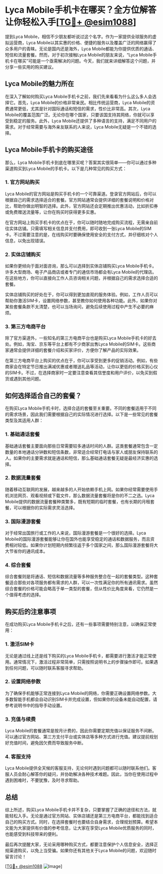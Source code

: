 # Lyca Mobile手机卡在哪买？全方位解答让你轻松入手[[TG💪+ @esim1088](https://t.me/s/esim1088)]

提到Lyca Mobile，相信不少朋友都听说过这个名字。作为一家提供全球服务的虚拟运营商，Lyca Mobile以其实惠的价格、便捷的服务以及覆盖广泛的网络赢得了众多用户的青睐。无论是国内还是海外，Lyca Mobile都能为你提供优质的通话、短信和流量套餐。然而，对于初次接触Lyca Mobile的朋友来说，“Lyca Mobile手机卡在哪买”可能是一个亟需解决的问题。今天，我们就来详细解答这个问题，并分享一些实用的购买建议。

## Lyca Mobile的魅力所在

在深入了解如何购买Lyca Mobile手机卡之前，我们先来看看为什么这么多人会选择它。首先，Lyca Mobile的价格非常亲民。相比传统运营商，Lyca Mobile的资费通常更低，尤其是针对国际通话和短信的需求，性价比非常高。其次，Lyca Mobile的覆盖范围广泛。无论你在哪个国家，只要该国支持其网络，你就可以享受到稳定的服务。此外，Lyca Mobile还提供了多种语言的支持，满足不同用户的需求。对于经常需要与海外亲友联系的人来说，Lyca Mobile无疑是一个不错的选择。

## Lyca Mobile手机卡的购买途径

那么，Lyca Mobile手机卡到底在哪里买呢？答案其实很简单——你可以通过多种渠道购买到Lyca Mobile的手机卡。以下是几种常见的购买方式：

### 1. 官方网站购买

Lyca Mobile的官方网站是购买手机卡的一个可靠渠道。登录官方网站后，你可以根据自己的需求选择适合的套餐。官方网站通常会提供详细的套餐说明和价格对比，帮助你做出明智的选择。此外，官方网站还会定期推出优惠活动，比如折扣券或免费赠送流量等，让你在购买时获得更多实惠。

在官方网站上购买手机卡的优点在于，你可以随时随地完成购买流程，无需亲自前往实体店铺。只需填写相关信息并支付费用，即可收到一张Lyca Mobile的SIM卡。不过需要注意的是，在线购买时要确保使用安全的支付方式，并仔细核对个人信息，以免出现错误。

### 2. 实体店铺购买

如果你更倾向于面对面咨询，那么可以选择到实体店铺购买Lyca Mobile手机卡。许多大型商场、电子产品商店或者专门的通信市场都会有Lyca Mobile的代理店。在这些地方，你可以直接向工作人员咨询相关问题，并根据自己的需求选择合适的套餐。

实体店铺购买的好处在于，你可以得到更加直观的服务体验。例如，工作人员可以帮助你激活SIM卡，设置网络参数，甚至教你如何使用各种功能。此外，如果你对某些套餐条款不太清楚，也可以当场询问，避免后续使用过程中产生不必要的麻烦。

### 3. 第三方电商平台

除了官方渠道外，一些知名的第三方电商平台也是购买Lyca Mobile手机卡的好去处。例如，淘宝、京东等平台上都有不少商家出售Lyca Mobile的SIM卡。这些商家通常会提供详细的套餐介绍和买家评价，方便你了解产品的实际效果。

在第三方电商平台上购买的优点在于，你可以享受到更多的促销活动。例如，有些商家会在特定节日推出满减优惠或者赠送礼品等活动，让你以更低的价格买到心仪的SIM卡。不过，在选择商家时一定要注意查看其信誉度和用户评价，以免买到假货或遇到其他问题。

## 如何选择适合自己的套餐？

在购买Lyca Mobile手机卡时，选择合适的套餐至关重要。不同的套餐适用于不同的需求场景，因此我们需要根据自己的实际情况进行选择。以下是一些常见的套餐类型及其适用人群：

### 1. 基础通话套餐

基础通话套餐主要面向那些日常需要较多通话时间的人群。这类套餐通常包含一定数量的本地通话分钟数和短信条数，非常适合经常打电话与家人或朋友保持联系的人。如果你的主要需求就是通话和短信，那么基础通话套餐无疑是最经济实惠的选择。

### 2. 数据流量套餐

随着移动互联网的发展，越来越多的人开始依赖手机上网。如果你经常需要使用手机浏览网页、观看视频或下载文件，那么数据流量套餐将是你的不二之选。Lyca Mobile提供的数据流量套餐种类繁多，既有短期的临时套餐，也有长期的月租套餐，可以根据你的实际需求灵活选择。

### 3. 国际漫游套餐

对于经常出国旅行或工作的人来说，国际漫游套餐是一个很好的选择。Lyca Mobile的国际漫游套餐能够让你在国外也能享受稳定的通话和数据服务，而且资费相对较低。如果你计划短期内频繁往返于多个国家之间，那么国际漫游套餐将大大节省你的通讯成本。

### 4. 综合套餐

综合套餐则是将通话、短信和数据流量等多种服务整合在一起的套餐类型。这种套餐适合那些对各项服务都有需求的人群，可以一次性满足你的所有通讯需求。虽然综合套餐的价格可能会略高于单一类型的套餐，但从性价比角度来看，它仍然是一个值得考虑的选择。

## 购买后的注意事项

在成功购买Lyca Mobile手机卡之后，还有一些事项需要特别注意，以确保正常使用：

### 1. 激活SIM卡

无论是通过线上还是线下购买的Lyca Mobile手机卡，都需要进行激活才能正常使用。通常情况下，激活过程非常简单，只需按照说明书上的步骤操作即可。如果遇到任何问题，可以随时联系客服寻求帮助。

### 2. 设置网络参数

为了确保手机能够正常连接到Lyca Mobile的网络，你需要正确设置网络参数。大多数智能手机都会自动识别SIM卡并完成设置，但如果你的设备未能自动配置，请参考说明书中的指导手动设置。

### 3. 充值与续费

Lyca Mobile的套餐通常是按月计费的，因此你需要定期充值以保证服务不间断。可以通过官方网站、第三方支付平台或实体店等多种方式进行充值。建议提前规划好充值时间，避免因欠费而导致服务中断。

### 4. 客服支持

Lyca Mobile提供全天候的客服支持，无论何时遇到问题都可以随时联系他们。客服人员会耐心解答你的疑问，并协助解决各种技术难题。因此，当你在使用过程中遇到困难时，不要犹豫，及时寻求帮助。

## 总结

综上所述，购买Lyca Mobile手机卡并不复杂，只要掌握了正确的途径和方法，就能轻松入手。无论是通过官方网站、实体店铺还是第三方电商平台，都能找到适合自己的购买方式。同时，在选择套餐时也要结合自身需求，合理规划预算。希望本文能为大家提供有价值的参考信息，让大家在享受Lyca Mobile优质服务的同时，也能感受到科技带来的便利。

最后再次提醒大家，无论采用哪种购买方式，都要注意保护个人信息安全，选择正规渠道购买，以免上当受骗。如果你还有其他关于Lyca Mobile的问题，欢迎随时留言讨论！

[[TG💪+ @esim1088](https://t.me/s/esim1088) ![Image](https://i.postimg.cc/4NQfJmqS/Snipaste-2025-05-13-00-14-12.png)]